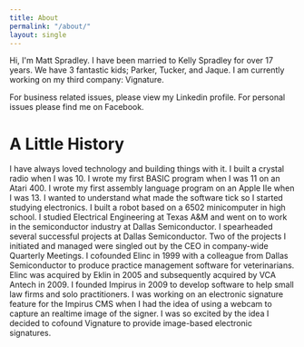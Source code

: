 ```yaml
---
title: About
permalink: "/about/"
layout: single
---
```


Hi, I'm Matt Spradley. I have been married to Kelly Spradley for over 17 years. We have 3 fantastic kids; Parker, Tucker, and Jaque. I am currently working on my third company: Vignature.

For business related issues, please view my Linkedin profile. For personal issues please find me on Facebook.

# A Little History
I have always loved technology and building things with it. I built a crystal radio when I was 10. I wrote my first BASIC program when I was 11 on an Atari 400. I wrote my first assembly language program on an Apple IIe when I was 13. I wanted to understand what made the software tick so I started studying electronics. I built a robot based on a 6502 minicomputer in high school.
I studied Electrical Engineering at Texas A&M and went on to work in the semiconductor industry at Dallas Semiconductor. I spearheaded several successful projects at Dallas Semiconductor. Two of the projects I initiated and managed were singled out by the CEO in company-wide Quarterly Meetings.
I cofounded Elinc in 1999 with a colleague from Dallas Semiconductor to produce practice management software for veterinarians. Elinc was acquired by Eklin in 2005 and subsequently acquired by VCA Antech in 2009.
I founded Impirus in 2009 to develop software to help small law firms and solo practitioners. I was working on an electronic signature feature for the Impirus CMS when I had the idea of using a webcam to capture an realtime image of the signer. I was so excited by the idea I decided to cofound Vignature to provide image-based electronic signatures.
